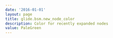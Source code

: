 ```yaml
---
date: '2016-01-01'
layout: page
title: glide.bsm.new_node_color
description: Color for recently expanded nodes 
value: PaleGreen
---
```

